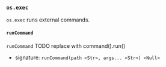 
### `os.exec`

`os.exec` runs external commands.

#### `runCommand`

`runCommand` TODO replace with command().run()

* signature: `runCommand(path <Str>, args... <Str>) <Null>`
